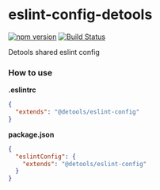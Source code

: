 # eslint-config-detools

[![npm version](https://badge.fury.io/js/%40detools%2Feslint-config.svg)](https://www.npmjs.com/package/@detools/eslint-config)
[![Build Status](https://travis-ci.org/detools/eslint-config.svg?branch=master)](https://travis-ci.org/detools/eslint-config)

Detools shared eslint config

### How to use

**.eslintrc**
```json
{
  "extends": "@detools/eslint-config"
}
```

**package.json**
```json
{
  "eslintConfig": {
    "extends": "@detools/eslint-config"
  }
}
```
